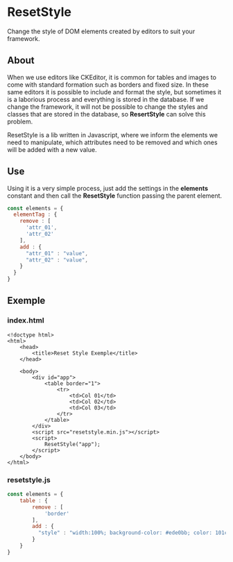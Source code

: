 # ResetStyle
Change the style of DOM elements created by editors to suit your framework.

## About

When we use editors like CKEditor, it is common for tables and images to come with standard formation such as borders and fixed size. In these same editors it is possible to include and format the style, but sometimes it is a laborious process and everything is stored in the database. If we change the framework, it will not be possible to change the styles and classes that are stored in the database, so **ResertStyle** can solve this problem.

ResetStyle is a lib written in Javascript, where we inform the elements we need to manipulate, which attributes need to be removed and which ones will be added with a new value.

## Use

Using it is a very simple process, just add the settings in the **elements** constant and then call the **ResetStyle** function passing the parent element.

``` js
const elements = {
  elementTag : {
    remove : [
      'attr_01',
      'attr_02'
    ],
    add : {
      "attr_01" : "value",
	  "attr_02" : "value",
    }
  }
}
```
## Exemple

### index.html

```
<!doctype html>
<html>
	<head>
		<title>Reset Style Exemple</title>
	</head>
	
	<body>
		<div id="app">
			<table border="1">
				<tr>
					<td>Col 01</td>
					<td>Col 02</td>
					<td>Col 03</td>
				</tr>
			</table>
		</div>
		<script src="resetstyle.min.js"></script>
		<script>
			ResetStyle("app");
		</script>
	</body>
</html>
```

### resetstyle.js

``` js
const elements = {
	table : {
		remove : [
			'border'
		],
		add : {
		  "style" : "width:100%; background-color: #ede0bb; color: 101c29;"
		}
	}
}
```
